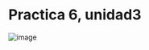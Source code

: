 # Practica 6, unidad3
![image](https://github.com/Carlos-DanielCardenas/Practica-6-unidad3/assets/148377835/da5072b4-aa94-47d7-968a-4ceee24670b9)
